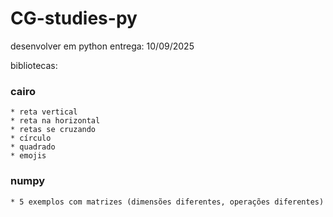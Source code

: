 # CG-studies-py
desenvolver em python
entrega: 10/09/2025

bibliotecas:

### cairo

```
* reta vertical
* reta na horizontal
* retas se cruzando
* círculo
* quadrado
* emojis
```

### numpy

```
* 5 exemplos com matrizes (dimensões diferentes, operações diferentes)
```
